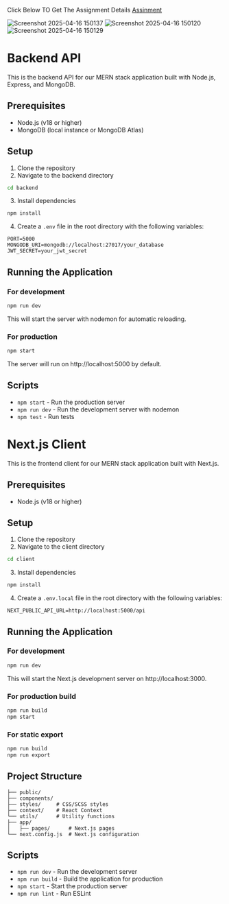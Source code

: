 Click Below TO Get The Assignment Details
[Assinment](https://docs.google.com/document/d/1Du1i_2Hy2ghif4vTd17kP4h1yvv0UU1PdySxvoO-tP4/edit?tab=t.0)  

![Screenshot 2025-04-16 150137](https://github.com/user-attachments/assets/056f5028-e207-4b02-a7ab-273bd60ce069)
![Screenshot 2025-04-16 150120](https://github.com/user-attachments/assets/1850d77a-6b14-4dc0-bcbb-2c797c0c5592)
![Screenshot 2025-04-16 150129](https://github.com/user-attachments/assets/3890a5f3-1858-43ed-b513-0cd218a8d6c5)

# Backend API

This is the backend API for our MERN stack application built with Node.js, Express, and MongoDB.

## Prerequisites

- Node.js (v18 or higher)
- MongoDB (local instance or MongoDB Atlas)

## Setup

1. Clone the repository
2. Navigate to the backend directory

```bash
cd backend
```

3. Install dependencies

```bash
npm install
```

4. Create a `.env` file in the root directory with the following variables:

```
PORT=5000
MONGODB_URI=mongodb://localhost:27017/your_database
JWT_SECRET=your_jwt_secret
```

## Running the Application

### For development

```bash
npm run dev
```

This will start the server with nodemon for automatic reloading.

### For production

```bash
npm start
```

The server will run on http://localhost:5000 by default.

## Scripts

- `npm start` - Run the production server
- `npm run dev` - Run the development server with nodemon
- `npm test` - Run tests


# Next.js Client

This is the frontend client for our MERN stack application built with Next.js.

## Prerequisites

- Node.js (v18 or higher)

## Setup

1. Clone the repository
2. Navigate to the client directory

```bash
cd client
```

3. Install dependencies

```bash
npm install
```

4. Create a `.env.local` file in the root directory with the following variables:

```
NEXT_PUBLIC_API_URL=http://localhost:5000/api
```

## Running the Application

### For development

```bash
npm run dev
```

This will start the Next.js development server on http://localhost:3000.

### For production build

```bash
npm run build
npm start
```

### For static export

```bash
npm run build
npm run export
```


## Project Structure

```
├── public/
├── components/
├── styles/     # CSS/SCSS styles
├── context/    # React Context
└── utils/      # Utility functions
├── app/
│   ├── pages/      # Next.js pages
└── next.config.js  # Next.js configuration
```

## Scripts

- `npm run dev` - Run the development server
- `npm run build` - Build the application for production
- `npm start` - Start the production server
- `npm run lint` - Run ESLint
